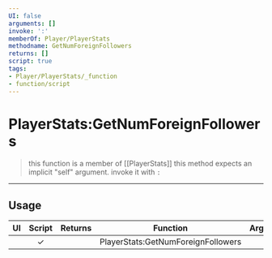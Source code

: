```yaml
---
UI: false
arguments: []
invoke: ':'
memberOf: Player/PlayerStats
methodname: GetNumForeignFollowers
returns: []
script: true
tags:
- Player/PlayerStats/_function
- function/script
---
```

# PlayerStats:GetNumForeignFollowers
> this function is a member of [[PlayerStats]]
> this method expects an implicit "self" argument. invoke it with `:`
-----
## Usage
|  UI | Script | Returns | Function | Arguments |
|:---:|:------:|-------:|:--------:|:---------|
| |✓||PlayerStats:GetNumForeignFollowers||
